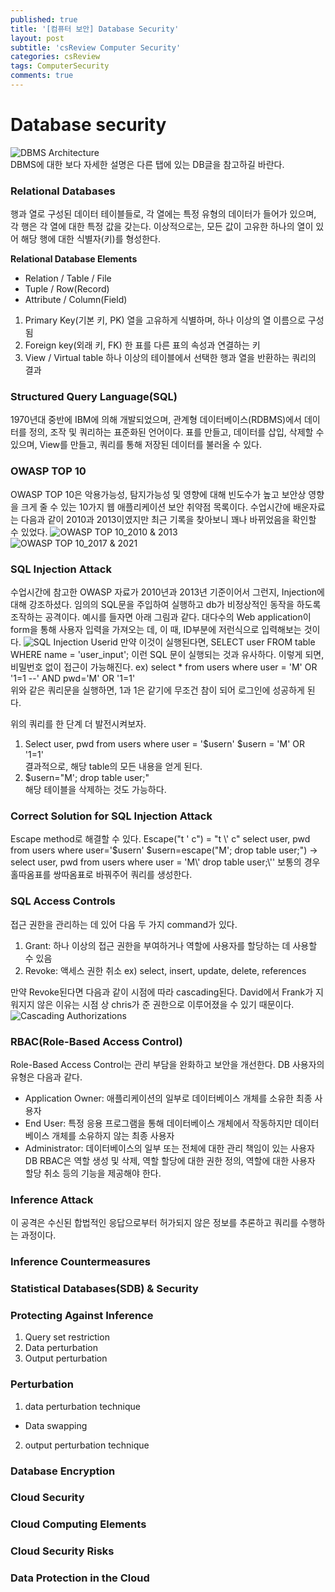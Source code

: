 ```yaml
---
published: true
title: '[컴퓨터 보안] Database Security'
layout: post
subtitle: 'csReview Computer Security'
categories: csReview
tags: ComputerSecurity
comments: true
---
```



# Database security

![DBMS Architecture](https://sundongkim-dev.github.io/assets/img/DMBS_Architecture.jpg)  
DBMS에 대한 보다 자세한 설명은 다른 탭에 있는 DB글을 참고하길 바란다.

### Relational Databases
행과 열로 구성된 데이터 테이블들로, 각 열에는 특정 유형의 데이터가 들어가 있으며, 각 행은 각 열에 대한 특정 값을 갖는다. 이상적으로는, 모든 값이 고유한 하나의 열이 있어 해당 행에 대한 식별자(키)를 형성한다.

**Relational Database Elements**
+ Relation / Table / File
+ Tuple / Row(Record)
+ Attribute / Column(Field)

1. Primary Key(기본 키, PK)
  열을 고유하게 식별하며, 하나 이상의 열 이름으로 구성됨
2. Foreign key(외래 키, FK)
  한 표를 다른 표의 속성과 연결하는 키
3. View / Virtual table
  하나 이상의 테이블에서 선택한 행과 열을 반환하는 쿼리의 결과

### Structured Query Language(SQL)
1970년대 중반에 IBM에 의해 개발되었으며, 관계형 데이터베이스(RDBMS)에서 데이터를 정의, 조작 및 쿼리하는 표준화된 언어이다. 표를 만들고, 데이터를 삽입, 삭제할 수 있으며, View를 만들고, 쿼리를 통해 저장된 데이터를 불러올 수 있다.

### OWASP TOP 10
OWASP TOP 10은 악용가능성, 탐지가능성 및 영향에 대해 빈도수가 높고 보안상 영향을 크게 줄 수 있는 10가지 웹 애플리케이션 보안 취약점 목록이다. 수업시간에 배운자료는 다음과 같이 2010과 2013이였지만 최근 기록을 찾아보니 꽤나 바뀌었음을 확인할 수 있었다.
![OWASP TOP 10_2010 & 2013](https://sundongkim-dev.github.io/assets/img/OWASP2013.jpg)  
![OWASP TOP 10_2017 & 2021 ](https://sundongkim-dev.github.io/assets/img/OWASP2021.jpg)  
### SQL Injection Attack
수업시간에 참고한 OWASP 자료가 2010년과 2013년 기준이어서 그런지, Injection에 대해 강조하셨다. 임의의 SQL문을 주입하여 실행하고 db가 비정상적인 동작을 하도록 조작하는 공격이다. 예시를 들자면 아래 그림과 같다. 대다수의 Web application이 form을 통해 사용자 입력을 가져오는 데, 이 때, ID부분에 저런식으로 입력해보는 것이다.
![SQL Injection Userid](https://sundongkim-dev.github.io/assets/img/sqlInjectionAttack.jpg)
만약 이것이 실행된다면, SELECT user FROM table WHERE name = 'user_input'; 이런 SQL 문이 실행되는 것과 유사하다. 이렇게 되면, 비밀번호 없이 접근이 가능해진다.
ex) select * from users where user = 'M' OR '1=1 --' AND pwd='M' OR '1=1'  
위와 같은 쿼리문을 실행하면, 1과 1은 같기에 무조건 참이 되어 로그인에 성공하게 된다.

위의 쿼리를 한 단계 더 발전시켜보자.  
1. Select user, pwd from users where user = '$usern'
$usern = 'M' OR '1=1'  
결과적으로, 해당 table의 모든 내용을 얻게 된다.  
2. $usern="M'; drop table user;"  
해당 테이블을 삭제하는 것도 가능하다.

### Correct Solution for SQL Injection Attack
Escape method로 해결할 수 있다. Escape("t ' c") = "t \\' c"
select user, pwd from users where user='$usern'
$usern=escape("M'; drop table user;")
-> select user, pwd from users
      where user = 'M\\' drop table user;\\''
보통의 경우 홀따옴표를 쌍따옴표로 바꿔주어 쿼리를 생성한다.

### SQL Access Controls
접근 권한을 관리하는 데 있어 다음 두 가지 command가 있다.
1. Grant: 하나 이상의 접근 권한을 부여하거나 역할에 사용자를 할당하는 데 사용할 수 있음
2. Revoke: 액세스 권한 취소
ex) select, insert, update, delete, references

만약 Revoke된다면 다음과 같이 시점에 따라 cascading된다. David에서 Frank가 지워지지 않은 이유는 시점 상 chris가 준 권한으로 이루어졌을 수 있기 때문이다.
![Cascading Authorizations](https://sundongkim-dev.github.io/assets/img/cascadingAuthorization.jpg)

### RBAC(Role-Based Access Control)
Role-Based Access Control는 관리 부담을 완화하고 보안을 개선한다. DB 사용자의 유형은 다음과 같다.
+ Application Owner: 애플리케이션의 일부로 데이터베이스 개체를 소유한 최종 사용자
+ End User: 특정 응용 프로그램을 통해 데이터베이스 개체에서 작동하지만 데이터베이스 개체를 소유하지 않는 최종 사용자
+ Administrator: 데이터베이스의 일부 또는 전체에 대한 관리 책임이 있는 사용자
DB RBAC은 역할 생성 및 삭제, 역할 할당에 대한 권한 정의, 역할에 대한 사용자 할당 취소 등의 기능을 제공해야 한다.

### Inference Attack
이 공격은 수신된 합법적인 응답으로부터 허가되지 않은 정보를 추론하고 쿼리를 수행하는 과정이다.

### Inference Countermeasures

### Statistical Databases(SDB) & Security

### Protecting Against Inference
1. Query set restriction
2. Data perturbation
3. Output perturbation

### Perturbation
1. data perturbation technique
  + Data swapping
2. output perturbation technique

### Database Encryption
### Cloud Security
### Cloud Computing Elements
### Cloud Security Risks
### Data Protection in the Cloud
